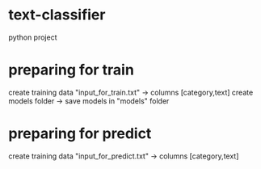# text-classifier
python project

# preparing for train
create training data "input_for_train.txt"
  -> columns [category,text]
create models folder
  -> save models in "models" folder


# preparing for predict
create training data "input_for_predict.txt"
  -> columns [category,text]
